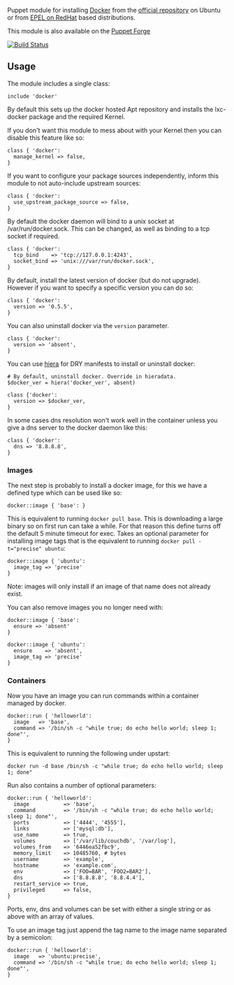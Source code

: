 Puppet module for installing
[Docker](https://github.com/dotcloud/docker) from the [official repository](http://docs.docker.io/en/latest/installation/ubuntulinux/) on Ubuntu or from [EPEL on RedHat](http://docs.docker.io/en/latest/installation/rhel/) based distributions.

This module is also available on the [Puppet
Forge](https://forge.puppetlabs.com/garethr/docker)

[![Build
Status](https://secure.travis-ci.org/garethr/garethr-docker.png)](http://travis-ci.org/garethr/garethr-docker)

## Usage

The module includes a single class:

```puppet
include 'docker'
```

By default this sets up the docker hosted Apt repository and installs
the lxc-docker package and the required Kernel.

If you don't want this module to mess about with your Kernel then you
can disable this feature like so:

```puppet
class { 'docker':
  manage_kernel => false,
}
```

If you want to configure your package sources independently,
inform this module to not auto-include upstream sources:

```puppet
class { 'docker':
  use_upstream_package_source => false,
}
```

By default the docker daemon will bind to a unix socket at
/var/run/docker.sock. This can be changed, as well as binding to a tcp
socket if required.

```puppet
class { 'docker':
  tcp_bind    => 'tcp://127.0.0.1:4243',
  socket_bind => 'unix:///var/run/docker.sock',
}
```

By default, install the latest version of docker (but do not upgrade).
However if you want to specify a specific version you can do so:

```puppet
class { 'docker':
  version => '0.5.5',
}
```

You can also uninstall docker via the `version` parameter.

```puppet
class { 'docker':
  version => 'absent',
}
```

You can use [hiera](http://docs.puppetlabs.com/hiera/1/) for
DRY manifests to install or uninstall docker:

```puppet
# By default, uninstall docker. Override in hieradata.
$docker_ver = hiera('docker_ver', absent)

class {'docker':
  version => $docker_ver,
}
```

In some cases dns resolution won't work well in the container unless you give a dns server to the docker daemon like this:

```puppet
class { 'docker':
  dns => '8.8.8.8',
}
```

### Images

The next step is probably to install a docker image, for this we have a defined type which can be used like so:

```puppet
docker::image { 'base': }
```

This is equivalent to running `docker pull base`. This is downloading a large binary so on first run can take a while. For that reason this define turns off the default 5 minute timeout for exec. Takes an optional parameter for installing image tags that is the equivalent to running `docker pull -t="precise" ubuntu`:  

```puppet
docker::image { 'ubuntu':
  image_tag => 'precise'
}
```

Note: images will only install if an image of that name does not already exist.  

You can also remove images you no longer need with:  

```puppet
docker::image { 'base':
  ensure => 'absent'
}

docker::image { 'ubuntu':
  ensure    => 'absent',
  image_tag => 'precise'
}
```

### Containers

Now you have an image you can run commands within a container managed by docker.

```puppet
docker::run { 'helloworld':
  image   => 'base',
  command => '/bin/sh -c "while true; do echo hello world; sleep 1; done"',
}
```

This is equivalent to running the following under upstart:

    docker run -d base /bin/sh -c "while true; do echo hello world; sleep 1; done"

Run also contains a number of optional parameters:

```puppet
docker::run { 'helloworld':
  image           => 'base',
  command         => '/bin/sh -c "while true; do echo hello world; sleep 1; done"',
  ports           => ['4444', '4555'],
  links           => ['mysql:db'],
  use_name        => true,
  volumes         => ['/var/lib/couchdb', '/var/log'],
  volumes_from    => '6446ea52fbc9',
  memory_limit    => 10485760, # bytes 
  username        => 'example',
  hostname        => 'example.com',
  env             => ['FOO=BAR', 'FOO2=BAR2'],
  dns             => ['8.8.8.8', '8.8.4.4'],
  restart_service => true,
  privileged      => false,
}
```

Ports, env, dns and volumes can be set with either a single string or as above with an array of values.

To use an image tag just append the tag name to the image name separated by a semicolon:

```puppet
docker::run { 'helloworld':
  image   => 'ubuntu:precise',
  command => '/bin/sh -c "while true; do echo hello world; sleep 1; done"',
}
```

